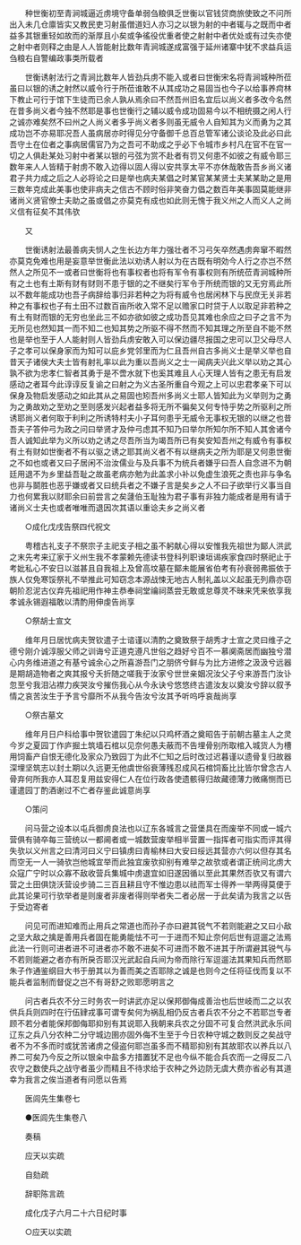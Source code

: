 <!-- { "loadSidebar": true } -->
　　种世衡初至青涧城逼近虏境守备单弱刍粮俱乏世衡以官钱贷商旅使致之不问所出入未几仓廪皆实又教民吏习射虽僧道妇人亦习之以银为射的中者辄与之既而中者益多其银重轻如故而的渐厚且小矣或争徭役优重者使之射射中者优处或有过失亦使之射中者则释之由是人人皆能射比数年青涧城遂成富强于延州诸寨中犹不求益兵运刍粮右自警编政事类所载者

　　世衡诱射法行之青涧比数年人皆劲兵虏不能入或者曰世衡宋名将青涧城种所莅虽曰以银的诱之射然以威令行于所莅谁敢不从其成功之易固当也今子以给事养疴林下教止可行于馆下生徒而已余人孰从焉余曰不然吾州旧名宜后以尚义者多改今名然在昔多尚义者今独不然耶是事也世衡行之辅以威令成功固易今以不相统摄之闲人行之诚亦难矣然不曰州之人尚义者多乎尚义者多则虽无威令人自知其为义而勇为之其成功岂不亦易耶况吾人虽病居亦时得见分守备御千总百总管军诸公谈论及此必曰此吾守土在位者之事病居儒官乃为之吾可不助成之乎必下令城巿乡村凡在官不在官一切之人俱赴某处习射中者某以银的弓弦为赏不赴者有罚又何患不如彼之有威令耶三数年来人人皆精于射虏不敢入边得以固人得以安共享太平不亦休哉敢告吾乡尚义诸君子共力成之后之人必将论之曰是举也病夫某倡之时某官某某贤士夫某某助之是用三数年克成此美事也使非病夫之信古不顾时俗非笑奋力倡之数百年美事固莫能继非诸尚义贤官僚士夫助之虽或倡之亦莫克有成也如此则无愧于我义州之人而义人之尚义信有征矣不其伟欤

　　又

　　世衡诱射法最善病夫悯人之生长边方年力强壮者不习弓矢卒然遇虏奔窜不暇然亦莫克免难也用是妄意举世衡此法以劝诱人射以为在古既有明効今人行之亦岂不然然人之所见不一或者曰世衡将也有事权者也将有军令有事权则有所统莅青涧城种所有之土也有土斯有财有财则不患于银的之不继矣行军令于所统而银的又无穷焉此所以不数年能成功也吾子病辞给事归非若种之为将有威令也居闲林下与民庶无关非若种之有事权也子有土田不过数百亩所收入常不足以赡家口时贷于人以取足非若种之有土有财而银的无穷也坐此三不如亦欲如彼之成功吾见其难也余应之曰子之言不为无所见也然知其一而不知二也知其势之所驱不得不然而不知其理之所至自不能不然也是举也至于人人能射则人皆劲兵虏安敢入可以保边疆尽报国之忠可以卫父母尽人子之孝可以保身家而为知可以庇乡党邻里而为仁且吾州自古多尚义士是举义举也自昔天子诸侯大夫士皆有射礼率以此为重以吾尚义之士一闻病夫兴此义举以劝之其心孰不欲为忠孝仁智者其勇于是不啻水就下也奚其难且人心天理人皆有之患无有启发感动之者耳今此谆谆反复谕之曰射之为义古圣所重自今观之上可以忠君孝亲下可以保身及物启发感动之如此其从之易固也矧吾州多尚义士耶人皆知此为义举则为之勇为之勇故劝之至劝之至则感发兴起者益多将无所不徧矣又何专恃乎势之所驱利之所诱耶尚义者何取于利利之所诱特村夫小子耳何患乎无威令无事权无银的以继之也昔吾夫子答仲弓为政之问曰举贤才及仲弓虑其不知乃曰举尔所知尔所不知人其舍诸今吾人诚知此举为义所以劝之诱之尽吾所当为竭吾所已有矣安知吾州之有威令有事权有土有财如世衡者不有以驱之诱之耶其尚义者不有以继病夫之所为耶是又何患世衡之不如也或者又曰子居闲不治汝儒业与及兵事不为统兵者嫌乎曰吾人自念进不为朝廷用退不为乡里益吾耻之故虽老病亦勉为此盖求小补以免虚生浪死之责也非与争名也非与鬬胜也恶乎嫌或者又曰统兵者之不嫌子言是矣乡之人不曰子欲举行义事当自力也何累我以财耶余曰前尝言之矣蘧伯玉耻独为君子事有非独力能成者是用有请于诸尚义士夫也或者唯唯而退因次其语以重谂夫乡之尚义者

　　○成化戊戌告祭四代祝文

　　粤稽古礼支子不祭宗子主祀支子相之虽不躬献心得以安惟我先祖世为鄮人洪武之末先考来辽家于义州生我不孝蒙赖先德读书登科列职谏垣谒疾家食四时祭祀止于考妣私心不安日以滋甚且自我祖上及曾高坟墓在鄮未能展省伯考有孙衰弱弗振依于族人仅免寒馁祭礼不举推此可知窃念本源战悚无地古人制礼盖以义起虽无列鼎亦窃朝阶忍泥古仪弃先祖祀用作神主恭奉祠堂禴祠蒸尝无敢或怠尊灵不昧来凭来依享我孝诚永锡遐福敢以清酌用伸虔告尚享

　　○祭胡士宣文

　　维年月日居忧病夫贺钦遣子士谘谨以清酌之奠致祭于胡秀才士宣之灵曰维子之德兮刚介诚淳服父师之训诲兮正道克遵凡世俗之趋好兮百不一慕阒斋居而幽独兮潜心内务维进道之有基兮诚余心之所喜游吾门之朋侪兮鲜与为比方进修之汲汲兮远器是期胡造物者之爽其报兮夭折随之嗟我于汝家兮世世亲姻况汝父子兮来游吾门汝讣忽至兮我泪沾襟力疾哭汝兮摧伤我心从今永诀兮悠悠终古遣汝友以奠汝兮辞以叙予情之哀苦汝生于予言兮靡所不从我今告汝兮汝其予听呜呼哀哉尚享

　　○祭古墓文

　　维年月日户科给事中贺钦遣园丁朱纪以只鸡杯酒之奠昭告于前朝古墓主人之灵今岁之夏园丁作庐掘土筑墙石棺以见奈何愚夫蔽而不告埋骨别所取棺入城货人为槽用饲畜产自恨无德化及家众乃致园丁为此不仁知之后时改过迟暮谨以遗骨复归故器深埋坚筑志以封土期以久远更无他虞世俗衰薄残忍成风石棺饲畜比比皆尔曾念古人骨弃何所我亦人耳忍复用兹安得仁人在位行政各使遗骸得归故藏德薄力微痛恻而已谨遣园丁酌酒谢过不亡者存鉴此诚意尚享

　　○策问

　　问马营之设本以屯兵御虏良法也以辽东各城言之营堡具在而废举不同或一城六营俱有骑卒每三营统以一都阃者或一城数营废举相半营置一指挥者可指实而评其得失欤以义州言之曰清河曰义宁曰镇虏曰青榆林曰大安曰绥远其营亦六何以但存其名而空无一人一骑欤岂他城宜举而此独宜废欤抑别有难举之故欤或者谓正统间北虏大众寇广宁时以众寡不敌收营兵集城中虏退宜如旧遂因循以至此其果然否欤又有谓六营之土田俱饶沃营设步骑二三百且耕且守不惟边患以祛而军士得养一举两得莫便于此其论果可行欤举者是则废者非废者得则举者失二者必居一于此矣请为我言之以告于受边寄者

　　问见可而进知难而止用兵之常道也而孙子亦曰避其锐气不若则能避之又曰小敌之坚大敌之擒是善用兵者固在能勇能怯不可一于进而不知止奈何后世有逗遛之法焉此法一行则可进者进不可进者亦不敢不进矣不可进而不敢不进其于所谓避其锐气与不若则能避之者亦有所戾否耶汉光武起自兵间为帝而除行军逗遛法其果知兵而然耶朱子作通鉴纲目大书于册其以为善而美之否耶除之诚是也则今之任将征伐而复以不能兵者监制而督促之岂不有哥舒之败耶愿明言之

　　问古者兵农不分三时务农一时讲武亦足以保邦御侮成善治也后世岐而二之以农供兵兵则四时在行伍肄戎事可谓专矣何为祸乱相仍反古者兵农不分之不若耶岂专者顾不若分者能保邦御侮耶抑别有其说耶入我朝来兵农之分固不可复合然洪武永乐间辽东之兵八分农种二分守城边圉亦固外侮不生至于今日农种守城之数则反之矣战守者不为不多而时或犹苦诸虏之侵盗何耶岂虽多而不精耶抑别有其故耶农以养兵以八养二可矣乃今反之所以银籴中盐多方措置犹不足也今纵不能合兵农而一之得反二八农守之数使兵之战守者虽少而精且不待求给于农种之外边防无虞大费亦省必有其道幸为我言之俟当道者有问愿以告焉

　　医闾先生集卷七

　　●医闾先生集卷八

　　奏稿

　　应天以实疏

　　自劾疏

　　辞职陈言疏

　　成化戊子六月二十六日纪时事

　　○应天以实疏

